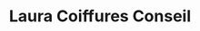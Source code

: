 ---
title: "Laura Coiffures Conseil"
url: /saint-germain-en-laye/laura-coiffures-conseil/
shop: coiffeur
---